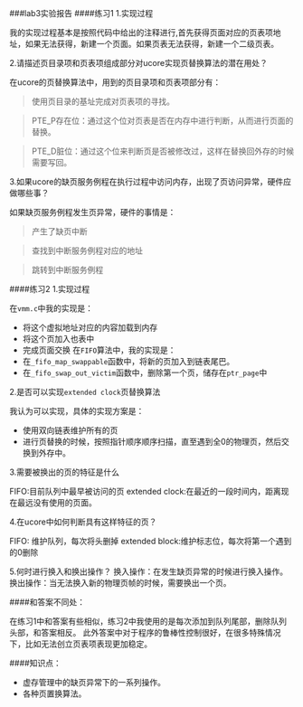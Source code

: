 ###lab3实验报告
####练习1
1.实现过程

我的实现过程基本是按照代码中给出的注释进行,首先获得页面对应的页表项地址，如果无法获得，新建一个页面。如果页表无法获得，新建一个二级页表。

2.请描述页目录项和页表项组成部分对ucore实现页替换算法的潜在用处？

在ucore的页替换算法中，用到的页目录项和页表项部分有：
>使用页目录的基址完成对页表项的寻找。

>PTE_P存在位：通过这个位对页表是否在内存中进行判断，从而进行页面的替换。

>PTE_D脏位：通过这个位来判断页是否被修改过，这样在替换回外存的时候需要写回。


3.如果ucore的缺页服务例程在执行过程中访问内存，出现了页访问异常，硬件应做哪些事？

如果缺页服务例程发生页异常，硬件的事情是：
> 产生了缺页中断

> 查找到中断服务例程对应的地址

> 跳转到中断服务例程

####练习2
1.实现过程

在`vmm.c`中我的实现是：
* 将这个虚拟地址对应的内容加载到内存
* 将这个页加入也表中
* 完成页面交换
在`FIFO`算法中，我的实现是：
* 在`_fifo_map_swappable`函数中，将新的页加入到链表尾巴。
* 在`_fifo_swap_out_victim`函数中，删除第一个页，储存在`ptr_page`中

2.是否可以实现`extended clock`页替换算法

我认为可以实现，具体的实现方案是：
* 使用双向链表维护所有的页
* 进行页替换的时候，按照指针顺序顺序扫描，直至遇到全0的物理页，然后交换到外存中。

3.需要被换出的页的特征是什么

FIFO:目前队列中最早被访问的页
extended clock:在最近的一段时间内，距离现在最远没有使用的页面。

4.在ucore中如何判断具有这样特征的页？

FIFO: 维护队列，每次将头删掉
extended block:维护标志位，每次将第一个遇到的0删除

5.何时进行换入和换出操作？
换入操作：在发生缺页异常的时候进行换入操作。
换出操作：当无法换入新的物理页帧的时候，需要换出一个页。

####和答案不同处：

在练习1中和答案有些相似，练习2中我使用的是每次添加到队列尾部，删除队列头部，和答案相反。
此外答案中对于程序的鲁棒性控制很好，在很多特殊情况下，比如无法创立页表项表现更加稳定。

####知识点：
* 虚存管理中的缺页异常下的一系列操作。
* 各种页置换算法。